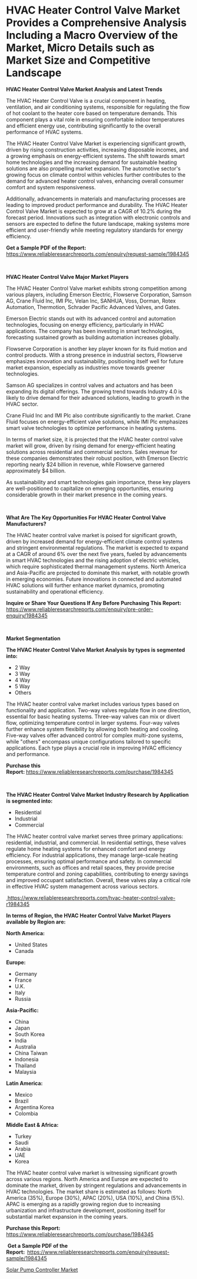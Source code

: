 <p><h1>HVAC Heater Control Valve Market Provides a Comprehensive Analysis Including a Macro Overview of the Market, Micro Details such as Market Size and Competitive Landscape</h1></p><p><strong>HVAC Heater Control Valve Market Analysis and Latest Trends</strong></p>
<p><p>The HVAC Heater Control Valve is a crucial component in heating, ventilation, and air conditioning systems, responsible for regulating the flow of hot coolant to the heater core based on temperature demands. This component plays a vital role in ensuring comfortable indoor temperatures and efficient energy use, contributing significantly to the overall performance of HVAC systems.</p><p>The HVAC Heater Control Valve Market is experiencing significant growth, driven by rising construction activities, increasing disposable incomes, and a growing emphasis on energy-efficient systems. The shift towards smart home technologies and the increasing demand for sustainable heating solutions are also propelling market expansion. The automotive sector's growing focus on climate control within vehicles further contributes to the demand for advanced heater control valves, enhancing overall consumer comfort and system responsiveness.</p><p>Additionally, advancements in materials and manufacturing processes are leading to improved product performance and durability. The HVAC Heater Control Valve Market is expected to grow at a CAGR of 10.2% during the forecast period. Innovations such as integration with electronic controls and sensors are expected to define the future landscape, making systems more efficient and user-friendly while meeting regulatory standards for energy efficiency.</p></p>
<p><strong>Get a Sample PDF of the Report:&nbsp;</strong> <a href="https://www.reliableresearchreports.com/enquiry/request-sample/1984345?utm_campaign=2109&utm_medium=2&utm_source=Github&utm_content=ia&utm_term=20022025&utm_id=hvac-heater-control-valve">https://www.reliableresearchreports.com/enquiry/request-sample/1984345</a></p>
<p>&nbsp;</p>
<p><strong>HVAC Heater Control Valve Major Market Players</strong></p>
<p><p>The HVAC Heater Control Valve market exhibits strong competition among various players, including Emerson Electric, Flowserve Corporation, Samson AG, Crane Fluid Inc, IMI Plc, Velan Inc, SANHUA, Voss, Dorman, Rotex Automation, Thermotion, Schrader Pacific Advanced Valves, and Gates. </p><p>Emerson Electric stands out with its advanced control and automation technologies, focusing on energy efficiency, particularly in HVAC applications. The company has been investing in smart technologies, forecasting sustained growth as building automation increases globally. </p><p>Flowserve Corporation is another key player known for its fluid motion and control products. With a strong presence in industrial sectors, Flowserve emphasizes innovation and sustainability, positioning itself well for future market expansion, especially as industries move towards greener technologies.</p><p>Samson AG specializes in control valves and actuators and has been expanding its digital offerings. The growing trend towards Industry 4.0 is likely to drive demand for their advanced solutions, leading to growth in the HVAC sector.</p><p>Crane Fluid Inc and IMI Plc also contribute significantly to the market. Crane Fluid focuses on energy-efficient valve solutions, while IMI Plc emphasizes smart valve technologies to optimize performance in heating systems.</p><p>In terms of market size, it is projected that the HVAC heater control valve market will grow, driven by rising demand for energy-efficient heating solutions across residential and commercial sectors. Sales revenue for these companies demonstrates their robust position, with Emerson Electric reporting nearly $24 billion in revenue, while Flowserve garnered approximately $4 billion. </p><p>As sustainability and smart technologies gain importance, these key players are well-positioned to capitalize on emerging opportunities, ensuring considerable growth in their market presence in the coming years.</p></p>
<p>&nbsp;</p>
<p><strong>What Are The Key Opportunities For HVAC Heater Control Valve Manufacturers?</strong></p>
<p><p>The HVAC heater control valve market is poised for significant growth, driven by increased demand for energy-efficient climate control systems and stringent environmental regulations. The market is expected to expand at a CAGR of around 6% over the next five years, fueled by advancements in smart HVAC technologies and the rising adoption of electric vehicles, which require sophisticated thermal management systems. North America and Asia-Pacific are projected to dominate this market, with notable growth in emerging economies. Future innovations in connected and automated HVAC solutions will further enhance market dynamics, promoting sustainability and operational efficiency.</p></p>
<p><strong>Inquire or Share Your Questions If Any Before Purchasing This Report:</strong> <a href="https://www.reliableresearchreports.com/enquiry/pre-order-enquiry/1984345?utm_campaign=2109&utm_medium=2&utm_source=Github&utm_content=ia&utm_term=20022025&utm_id=hvac-heater-control-valve">https://www.reliableresearchreports.com/enquiry/pre-order-enquiry/1984345</a></p>
<p>&nbsp;</p>
<p><strong>Market Segmentation</strong></p>
<p><strong>The HVAC Heater Control Valve Market Analysis by types is segmented into:</strong></p>
<p><ul><li>2 Way</li><li>3 Way</li><li>4 Way</li><li>5 Way</li><li>Others</li></ul></p>
<p><p>The HVAC heater control valve market includes various types based on functionality and application. Two-way valves regulate flow in one direction, essential for basic heating systems. Three-way valves can mix or divert flow, optimizing temperature control in larger systems. Four-way valves further enhance system flexibility by allowing both heating and cooling. Five-way valves offer advanced control for complex multi-zone systems, while "others" encompass unique configurations tailored to specific applications. Each type plays a crucial role in improving HVAC efficiency and performance.</p></p>
<p><strong>Purchase this Report:&nbsp;</strong><a href="https://www.reliableresearchreports.com/purchase/1984345?utm_campaign=2109&utm_medium=2&utm_source=Github&utm_content=ia&utm_term=20022025&utm_id=hvac-heater-control-valve">https://www.reliableresearchreports.com/purchase/1984345</a></p>
<p>&nbsp;</p>
<p><strong>The HVAC Heater Control Valve Market Industry Research by Application is segmented into:</strong></p>
<p><ul><li>Residential</li><li>Industrial</li><li>Commercial</li></ul></p>
<p><p>The HVAC heater control valve market serves three primary applications: residential, industrial, and commercial. In residential settings, these valves regulate home heating systems for enhanced comfort and energy efficiency. For industrial applications, they manage large-scale heating processes, ensuring optimal performance and safety. In commercial environments, such as offices and retail spaces, they provide precise temperature control and zoning capabilities, contributing to energy savings and improved occupant satisfaction. Overall, these valves play a critical role in effective HVAC system management across various sectors.</p></p>
<p><a href="https://www.reliableresearchreports.com/hvac-heater-control-valve-r1984345?utm_campaign=2109&utm_medium=2&utm_source=Github&utm_content=ia&utm_term=20022025&utm_id=hvac-heater-control-valve">&nbsp;https://www.reliableresearchreports.com/hvac-heater-control-valve-r1984345</a></p>
<p><strong>In terms of Region, the HVAC Heater Control Valve Market Players available by Region are:</strong></p>
<p>
    <p> <strong> North America: </strong>
        <ul>
            <li>United States</li>
            <li>Canada</li>
        </ul>
        </p> 
    <p> <strong> Europe: </strong>
        <ul>
            <li>Germany</li>
            <li>France</li>
            <li>U.K.</li>
            <li>Italy</li>
            <li>Russia</li>
        </ul>
        </p> 
    <p> <strong> Asia-Pacific: </strong>
        <ul>
            <li>China</li>
            <li>Japan</li>
            <li>South Korea</li>
            <li>India</li>
            <li>Australia</li>
            <li>China Taiwan</li>
            <li>Indonesia</li>
            <li>Thailand</li>
            <li>Malaysia</li>
        </ul>
        </p> 
    <p> <strong> Latin America: </strong>
        <ul>
            <li>Mexico</li>
            <li>Brazil</li>
            <li>Argentina Korea</li>
            <li>Colombia</li>
        </ul>
        </p> 
    <p> <strong> Middle East & Africa: </strong>
        <ul>
            <li>Turkey</li>
            <li>Saudi</li>
            <li>Arabia</li>
            <li>UAE</li>
            <li>Korea</li>
        </ul>
    </p>
    </p>
<p><p>The HVAC heater control valve market is witnessing significant growth across various regions. North America and Europe are expected to dominate the market, driven by stringent regulations and advancements in HVAC technologies. The market share is estimated as follows: North America (35%), Europe (30%), APAC (20%), USA (10%), and China (5%). APAC is emerging as a rapidly growing region due to increasing urbanization and infrastructure development, positioning itself for substantial market expansion in the coming years.</p></p>
<p><strong>Purchase this Report: </strong><a href="https://www.reliableresearchreports.com/purchase/1984345?utm_campaign=2109&utm_medium=2&utm_source=Github&utm_content=ia&utm_term=20022025&utm_id=hvac-heater-control-valve">https://www.reliableresearchreports.com/purchase/1984345</a></p>
<p>&nbsp;<strong>Get a Sample PDF of the Report:&nbsp;&nbsp;</strong><a href="https://www.reliableresearchreports.com/enquiry/request-sample/1984345?utm_campaign=2109&utm_medium=2&utm_source=Github&utm_content=ia&utm_term=20022025&utm_id=hvac-heater-control-valve">https://www.reliableresearchreports.com/enquiry/request-sample/1984345</a></p>
<p><strong></strong></p>
<p><p><a href="https://github.com/MonroeBullock54/Market-Research-Report-List-1/blob/main/solar-pump-controller-market.md?utm_campaign=2109&utm_medium=2&utm_source=Github&utm_content=ia&utm_term=20022025&utm_id=hvac-heater-control-valve">Solar Pump Controller Market</a></p></p>